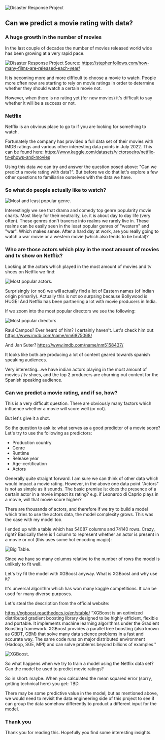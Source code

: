 ![Disaster Response Project](https://github.com/aivoric/MovieAnalysis/blob/main/images/prediction.jpeg?raw=true)

## Can we predict a movie rating with data?

### A huge growth in the number of movies

In the last couple of decades the number of movies released world wide has been growing at a very rapid pace.

![Disaster Response Project](https://github.com/aivoric/MovieAnalysis/blob/main/images/us-uk-movie-releases.png?raw=true)
Source: https://stephenfollows.com/how-many-films-are-released-each-year/

It is becoming more and more difficult to choose a movie to watch. People more often now are starting to rely on
movie ratings in order to determine whether they should watch a certain movie not.

However, when there is no rating yet (for new movies) it's difficult to say whether it will be a success or not.

### Netflix

Netflix is an obvious place to go to if you are looking for something to watch.

Fortunately the company has provided a full data set of their movies with IMDB ratings and various other interesting
data points in July 2022. This can be found here:
https://www.kaggle.com/datasets/victorsoeiro/netflix-tv-shows-and-movies

Using this data we can try and answer the question posed above: "Can we predict a movie rating with data?". But before
we do that let's explore a few other questions to familiarise ourselves with the data we have.

### So what do people actually like to watch?

![Most and least popular genre.](/images/genres.png?raw=true "Most and least popular genre.")

Interestingly we see that drama and comedy top genre popularity movie charts. Most likely for their neutrality, i.e. it is
about day to day life (very often). These genres don't traverse into realms we rarely live in. These realms can be easily
seen in the least popular genres of "western" and "war". Which makes sense. After a hard day at work, are you really going
to watch a war movie or a western movie (which also tends to be brutal)?

### Who are those actors which play in the most amount of movies and tv show on Netflix?

Looking at the actors which played in the most amount of movies and tv shoes on Netflix we find:

![Most popular actors.](/images/actors.png?raw=true "Most popular actors.")

Surprisingly (or not) we will actually find a lot of Eastern names (of Indian origin primarily). Actually this is not so surpsing because
Bollywood is HUGE! And Netflix has been partnering a lot with movie producers in India.

If we zoom into the most popular directors we see the following:

![Most popular directors.](/images/actors.png?raw=true "Most popular directors.")

Raul Campos? Ever heard of him? I certainly haven't. Let's check him out:
https://www.imdb.com/name/nm6875068/

And Jan Suter?
https://www.imdb.com/name/nm5158437/

It looks like both are producing a lot of content geared towards spanish speaking audiences.

Very interesting...we have indian actors playing in the most amount of movies / tv shoes, and the top 2 producers are
churning out content for the Spanish speaking audience.

### Can we predict a movie rating, and if so, how?

This is a very difficult question. There are obviously many factors which influence whether a movie will score well (or not).

But let's give it a shot.

So the question to ask is: what serves as a good predictor of a movie score? Let's try to use the following as predictors:
* Production country
* Genre
* Runtime
* Release year
* Age-certification
* Actors

Generally quite straight forward. I am sure we can think of other data which would impact a movie rating. However, in the above
one data point "Actors" is not as simple as it sounds. The basic premise is: does the presence of a certain actor in a movie
impact its rating? e.g. if Leonardo di Caprio plays in a movie, will that movie score higher? 

There are thousands of actors, and therefore if we try to build a model which tries to use the actors data, the model complexity grows.
This was the case with my model too.

I ended up with a table which has 54087 columns and 74140 rows. Crazy, right? Basically there is 1 column to represent whether an actor
is present in a movie or not (this uses some hot encoding magic):

![Big Table.](/images/big-table.png?raw=true "A big table with a lot of actors.")

Since we have so many columns relative to the number of rows the model is unlikely to fit well.

Let's try fit the model with XGBoost anyway. What is XGBoost and why use it?

It's unversal algorithm which has won many kaggle competitions. It can be used for many diverse purposes.

Let's steal the description from the official website:

https://xgboost.readthedocs.io/en/stable/
"XGBoost is an optimized distributed gradient boosting library designed to be highly efficient, flexible and portable. It implements machine learning algorithms under the Gradient Boosting framework. XGBoost provides a parallel tree boosting (also known as GBDT, GBM) that solve many data science problems in a fast and accurate way. The same code runs on major distributed environment (Hadoop, SGE, MPI) and can solve problems beyond billions of examples."

![XGBoost.](/images/xgboost.jpeg?raw=true "XGBoost as .")

So what happens when we try to train a model using the Netflix data set? Can the model be used to predict movie ratings?

So in short: maybe. When you calculated the mean squared error (sorry, getting technical here) you get: TBD.

There may be some predictive value in the model, but as mentioned above, we would need to revisit the data engineering side
of this project to see if can group the data somehow differently to product a different input for the model.

### Thank you

Thank you for reading this. Hopefully you find some interesting insights.